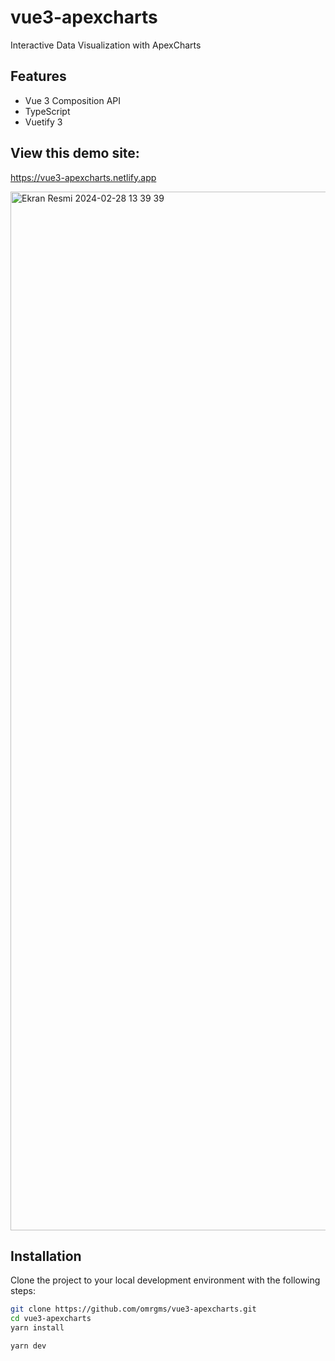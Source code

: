 # vue3-apexcharts

Interactive Data Visualization with ApexCharts

## Features

- Vue 3 Composition API
- TypeScript
- Vuetify 3

## View this demo site:
<a href="https://vue3-apexcharts.netlify.app" target="_blank">https://vue3-apexcharts.netlify.app</a> 

<img width="1662" alt="Ekran Resmi 2024-02-28 13 39 39" src="https://github.com/omrgms/vue3-apexcharts/assets/102555268/eeb4714b-04b2-447b-a7b9-51f972b0c467">

## Installation

Clone the project to your local development environment with the following steps:

```bash
git clone https://github.com/omrgms/vue3-apexcharts.git
cd vue3-apexcharts
yarn install

yarn dev

